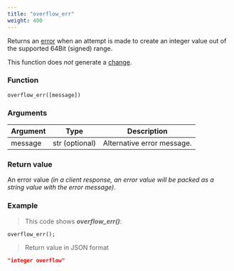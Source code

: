 ```yaml
---
title: "overflow_err"
weight: 400
---
```


Returns an [error](../../data-types/error) when an attempt is made to create an integer value out of the supported 64Bit (signed) range.

This function does *not* generate a [change](../../overview/changes).

### Function

`overflow_err([message])`

### Arguments

Argument | Type | Description
-------- | ---- | -----------
message | str (optional) | Alternative error message.

### Return value

An error value *(in a client response, an error value will be packed as a string value with the error message)*.

### Example

> This code shows ***overflow_err()***:

```thingsdb,json_response
overflow_err();
```

> Return value in JSON format

```json
"integer overflow"
```
